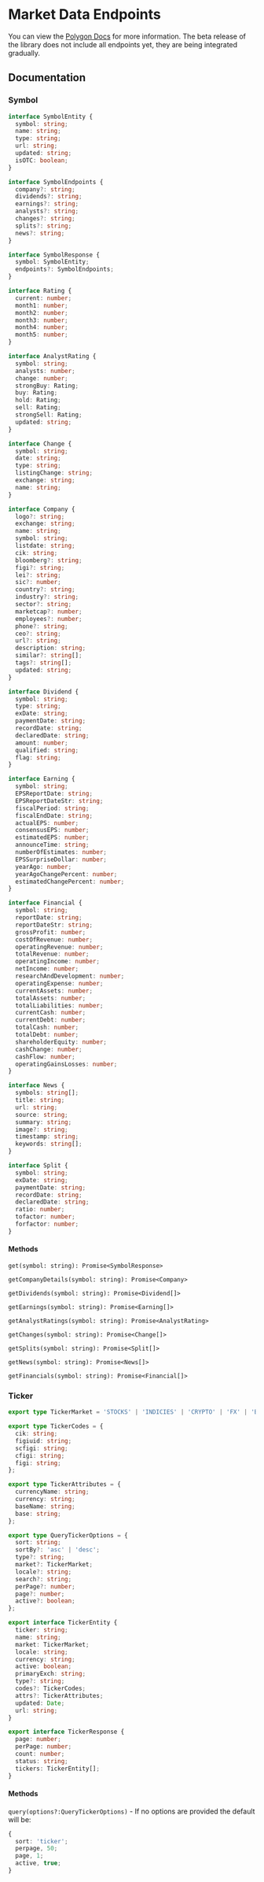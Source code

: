 # Market Data Endpoints

You can view the [Polygon Docs](https://polygon.io/docs/#getting-started) for more information. The beta release of the library does not include all endpoints yet, they are being integrated gradually.

## Documentation

### Symbol

```typescript
interface SymbolEntity {
  symbol: string;
  name: string;
  type: string;
  url: string;
  updated: string;
  isOTC: boolean;
}

interface SymbolEndpoints {
  company?: string;
  dividends?: string;
  earnings?: string;
  analysts?: string;
  changes?: string;
  splits?: string;
  news?: string;
}

interface SymbolResponse {
  symbol: SymbolEntity;
  endpoints?: SymbolEndpoints;
}

interface Rating {
  current: number;
  month1: number;
  month2: number;
  month3: number;
  month4: number;
  month5: number;
}

interface AnalystRating {
  symbol: string;
  analysts: number;
  change: number;
  strongBuy: Rating;
  buy: Rating;
  hold: Rating;
  sell: Rating;
  strongSell: Rating;
  updated: string;
}

interface Change {
  symbol: string;
  date: string;
  type: string;
  listingChange: string;
  exchange: string;
  name: string;
}

interface Company {
  logo?: string;
  exchange: string;
  name: string;
  symbol: string;
  listdate: string;
  cik: string;
  bloomberg?: string;
  figi?: string;
  lei?: string;
  sic?: number;
  country?: string;
  industry?: string;
  sector?: string;
  marketcap?: number;
  employees?: number;
  phone?: string;
  ceo?: string;
  url?: string;
  description: string;
  similar?: string[];
  tags?: string[];
  updated: string;
}

interface Dividend {
  symbol: string;
  type: string;
  exDate: string;
  paymentDate: string;
  recordDate: string;
  declaredDate: string;
  amount: number;
  qualified: string;
  flag: string;
}

interface Earning {
  symbol: string;
  EPSReportDate: string;
  EPSReportDateStr: string;
  fiscalPeriod: string;
  fiscalEndDate: string;
  actualEPS: number;
  consensusEPS: number;
  estimatedEPS: number;
  announceTime: string;
  numberOfEstimates: number;
  EPSSurpriseDollar: number;
  yearAgo: number;
  yearAgoChangePercent: number;
  estimatedChangePercent: number;
}

interface Financial {
  symbol: string;
  reportDate: string;
  reportDateStr: string;
  grossProfit: number;
  costOfRevenue: number;
  operatingRevenue: number;
  totalRevenue: number;
  operatingIncome: number;
  netIncome: number;
  researchAndDevelopment: number;
  operatingExpense: number;
  currentAssets: number;
  totalAssets: number;
  totalLiabilities: number;
  currentCash: number;
  currentDebt: number;
  totalCash: number;
  totalDebt: number;
  shareholderEquity: number;
  cashChange: number;
  cashFlow: number;
  operatingGainsLosses: number;
}

interface News {
  symbols: string[];
  title: string;
  url: string;
  source: string;
  summary: string;
  image?: string;
  timestamp: string;
  keywords: string[];
}

interface Split {
  symbol: string;
  exDate: string;
  paymentDate: string;
  recordDate: string;
  declaredDate: string;
  ratio: number;
  tofactor: number;
  forfactor: number;
}
```

#### Methods

`get(symbol: string): Promise<SymbolResponse>`

`getCompanyDetails(symbol: string): Promise<Company>`

`getDividends(symbol: string): Promise<Dividend[]>`

`getEarnings(symbol: string): Promise<Earning[]>`

`getAnalystRatings(symbol: string): Promise<AnalystRating>`

`getChanges(symbol: string): Promise<Change[]>`

`getSplits(symbol: string): Promise<Split[]>`

`getNews(symbol: string): Promise<News[]>`

`getFinancials(symbol: string): Promise<Financial[]>`

### Ticker

```typescript
export type TickerMarket = 'STOCKS' | 'INDICIES' | 'CRYPTO' | 'FX' | 'BONDS' | 'MF' | 'MMF';

export type TickerCodes = {
  cik: string;
  figiuid: string;
  scfigi: string;
  cfigi: string;
  figi: string;
};

export type TickerAttributes = {
  currencyName: string;
  currency: string;
  baseName: string;
  base: string;
};

export type QueryTickerOptions = {
  sort: string;
  sortBy?: 'asc' | 'desc';
  type?: string;
  market?: TickerMarket;
  locale?: string;
  search?: string;
  perPage?: number;
  page?: number;
  active?: boolean;
};

export interface TickerEntity {
  ticker: string;
  name: string;
  market: TickerMarket;
  locale: string;
  currency: string;
  active: boolean;
  primaryExch: string;
  type?: string;
  codes?: TickerCodes;
  attrs?: TickerAttributes;
  updated: Date;
  url: string;
}

export interface TickerResponse {
  page: number;
  perPage: number;
  count: number;
  status: string;
  tickers: TickerEntity[];
}
```

#### Methods

`query(options?:QueryTickerOptions)` - If no options are provided the default will be:

```typescript
{
  sort: 'ticker';
  perpage, 50;
  page, 1;
  active, true;
}
```
